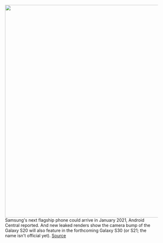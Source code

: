 <img src='https://cdn.vox-cdn.com/thumbor/iXCQtw2aYTbRTcuc85redM8oiYY=/0x0:4500x3004/1200x800/filters:focal(1703x1618:2423x2338)/cdn.vox-cdn.com/uploads/chorus_image/image/67650634/1228775948.jpg.0.jpg' width='700px' /><br/>
Samsung's next flagship phone could arrive in January 2021, Android Central reported. And new leaked renders show the camera bump of the Galaxy S20 will also feature in the forthcoming Galaxy S30 (or S21; the name isn't official yet).
<a href='https://www.theverge.com/2020/10/18/21521860/samsung-galaxy-phones-january-2021-renders-leak'> Source <a/>
